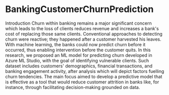 # BankingCustomerChurnPrediction
Introduction
Churn within banking remains a major significant concern which leads to the loss of clients reduces revenue and increases a bank's cost of replacing those same clients. Conventional approaches to detecting churn were reactive; they happened after a customer harvested his leaves. With machine learning, the banks could now predict churn before it occurred, thus enabling intervention before the customer quits. 
In this research, we proposed an ML model for predicting churn developed in Azure ML Studio, with the goal of identifying vulnerable clients. Such dataset includes customers' demographics, financial transactions, and banking engagement activity, after analysis which will depict factors fuelling churn tendencies. The main focus aimed to develop a predictive model that is effective as a tool that would reduce customer attrition in banks like, for instance, through facilitating decision-making grounded on data. 
